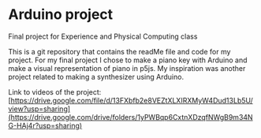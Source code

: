 # Arduino project
Final project for Experience and Physical Computing class

This is a git repository that contains the readMe file and code for my project. For my final project I chose to make a piano key with Arduino and make a visual representation of piano in p5js. My inspiration was another project related to making a synthesizer using Arduino. 

Link to videos of the project: [https://drive.google.com/file/d/13FXbfb2e8VEZtXLXIRXMyW4Dud13Lb5U/view?usp=sharing](https://drive.google.com/drive/folders/1yPWBqp6CxtnXDzqfNWgB9m34NG-HAj4r?usp=sharing)
